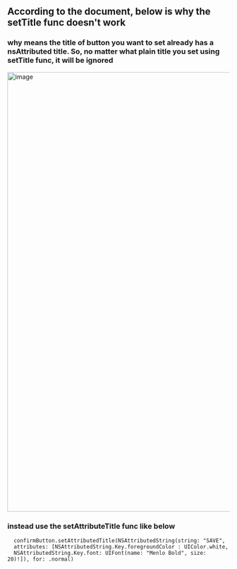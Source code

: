 ## According to the document, below is why the setTitle func doesn't work
### why means the title of button you want to set already has a nsAttributed title. So, no matter what plain title you set using setTitle func, it will be ignored
<img width="996" alt="image" src="https://user-images.githubusercontent.com/81428296/176726890-2bd2911c-3c55-4da2-96f7-cfa5458f69b1.png">

### instead use the setAttributeTitle func like below
      confirmButton.setAttributedTitle(NSAttributedString(string: "SAVE",
      attributes: [NSAttributedString.Key.foregroundColor : UIColor.white, 
      NSAttributedString.Key.font: UIFont(name: "Menlo Bold", size: 20)!]), for: .normal)
